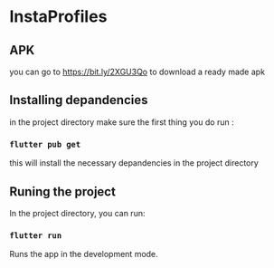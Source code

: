 # InstaProfiles

  ## APK

you can go to https://bit.ly/2XGU3Qo to download a ready made apk

## Installing depandencies

in the project directory make sure the first thing you do run :

### `flutter pub get`

this will install the necessary depandencies in the project directory

## Runing the project

In the project directory, you can run:

### `flutter run`

Runs the app in the development mode.
